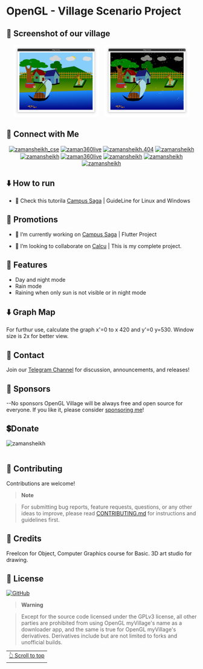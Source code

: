 # OpenGL - Village Scenario Project

## 📱 Screenshot of our village

<div align="center">
  <img src="project_showcase_day1.png" width="45%" style="margin-right:10px;" />
  <img src="project_showcase_night1.png" width="45%" />
</div>


## 💬 Connect with Me

<p align="center">
<a href="https://twitter.com/zamansheikh_cse" target="blank"><img align="center" src="https://raw.githubusercontent.com/rahuldkjain/github-profile-readme-generator/master/src/images/icons/Social/twitter.svg" alt="zamansheikh_cse" height="30" width="40" /></a>
<a href="https://linkedin.com/in/zaman360live" target="blank"><img align="center" src="https://raw.githubusercontent.com/rahuldkjain/github-profile-readme-generator/master/src/images/icons/Social/linked-in-alt.svg" alt="zaman360live" height="30" width="40" /></a>
<a href="https://fb.com/zamansheikh.404" target="blank"><img align="center" src="https://raw.githubusercontent.com/rahuldkjain/github-profile-readme-generator/master/src/images/icons/Social/facebook.svg" alt="zamansheikh.404" height="30" width="40" /></a>
<a href="https://www.codechef.com/users/zamansheikh" target="blank"><img align="center" src="https://cdn.jsdelivr.net/npm/simple-icons@3.1.0/icons/codechef.svg" alt="zamansheikh" height="30" width="40" /></a>
<a href="https://www.hackerrank.com/zamansheikh" target="blank"><img align="center" src="https://raw.githubusercontent.com/rahuldkjain/github-profile-readme-generator/master/src/images/icons/Social/hackerrank.svg" alt="zamansheikh" height="30" width="40" /></a>
<a href="https://codeforces.com/profile/zaman360live" target="blank"><img align="center" src="https://cdn.jsdelivr.net/npm/simple-icons@3.0.1/icons/codeforces.svg" alt="zaman360live" height="30" width="40" /></a>
<a href="https://www.leetcode.com/zamansheikh" target="blank"><img align="center" src="https://raw.githubusercontent.com/rahuldkjain/github-profile-readme-generator/master/src/images/icons/Social/leet-code.svg" alt="zamansheikh" height="30" width="40" /></a>
<a href="https://auth.geeksforgeeks.org/user/zamansheikh" target="blank"><img align="center" src="https://raw.githubusercontent.com/rahuldkjain/github-profile-readme-generator/master/src/images/icons/Social/geeks-for-geeks.svg" alt="zamansheikh" height="30" width="40" /></a>
<a href="https://www.topcoder.com/members/zamansheikh" target="blank"><img align="center" src="https://cdn.jsdelivr.net/npm/simple-icons@3.0.1/icons/topcoder.svg" alt="zamansheikh" height="30" width="40" /></a>
</p>

## ⬇️ How to run

 - 🔭 Check this tutorila [Campus Saga](https://github.com/zamansheikh/OpenGLWithVsCodeWin-Linux) | GuideLine for Linux and Windows 


## 🔔 Promotions

- 🔭 I’m currently working on [Campus Saga](https://github.com/zamansheikh/Campus-Saga) | Flutter Project

- 👯 I’m looking to collaborate on [Calcu](https://github.com/zamansheikh/Calcu) | This is my complete project. 

## 📖 Features

- Day and night mode
- Rain mode
- Raining when only sun is not visible or in night mode


## ⬇️ Graph Map

For furthur use, calculate the graph x'=0 to x 420 and y'=0 y=530. Window size is 2x for better view. 

## 💬 Contact

Join our [Telegram Channel](https://t.me/decodersfamily) for discussion, announcements, and releases!

## 💖 Sponsors

  --No sponsors
OpenGL Village will be always free and open source for everyone. If you like it, please consider [sponsoring me](https://github.com/sponsors/zamansheikh)!

## 💲Donate 

<p><a href="https://www.buymeacoffee.com/zamansheikh"> <img align="left" src="https://cdn.buymeacoffee.com/buttons/v2/default-yellow.png" height="50" width="210" alt="zamansheikh" /></a></p></br><br>


## 🤝 Contributing

Contributions are welcome!


	
>**Note**

>For submitting bug reports, feature requests, questions, or any other ideas to improve, please read [CONTRIBUTING.md](https://github.com/zamansheikh/openGL_village/blob/main/CONTRIBUTING.md) for instructions and guidelines first.



## 🧱 Credits

FreeIcon for Object, Computer Graphics course for Basic. 3D art studio for drawing. 

## 📃 License

[![GitHub](https://img.shields.io/github/license/zamansheikh/Campus-Saga?style=for-the-badge)](https://github.com/zamansheikh/openGL_village/blob/main/LICENSE)

>**Warning**

>Except for the source code licensed under the GPLv3 license,
>all other parties are prohibited from using OpenGL myVillage's name as a downloader app,
>and the same is true for OpenGL myVillage's derivatives.
>Derivatives include but are not limited to forks and unofficial builds.

<div align="right">
<table><td>
<a href="#start-of-content">👆 Scroll to top</a>
</td></table>
</div>
